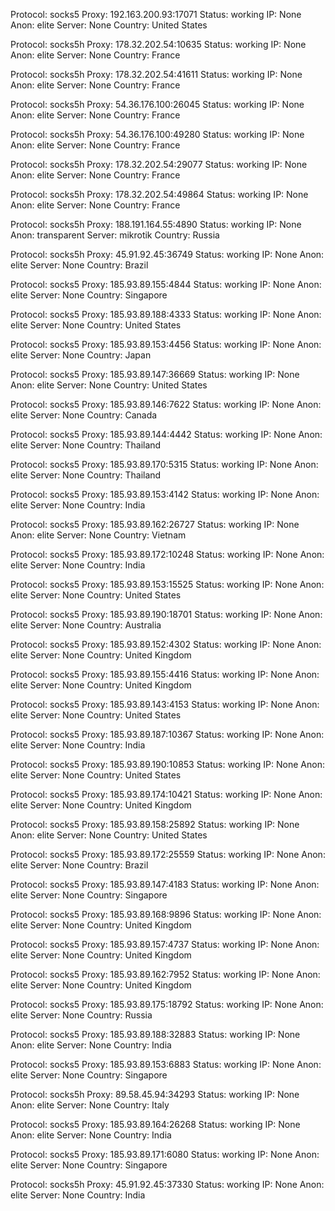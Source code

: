 Protocol: socks5
Proxy: 192.163.200.93:17071
Status: working
IP: None
Anon: elite
Server: None
Country: United States

Protocol: socks5h
Proxy: 178.32.202.54:10635
Status: working
IP: None
Anon: elite
Server: None
Country: France

Protocol: socks5h
Proxy: 178.32.202.54:41611
Status: working
IP: None
Anon: elite
Server: None
Country: France

Protocol: socks5h
Proxy: 54.36.176.100:26045
Status: working
IP: None
Anon: elite
Server: None
Country: France

Protocol: socks5h
Proxy: 54.36.176.100:49280
Status: working
IP: None
Anon: elite
Server: None
Country: France

Protocol: socks5h
Proxy: 178.32.202.54:29077
Status: working
IP: None
Anon: elite
Server: None
Country: France

Protocol: socks5h
Proxy: 178.32.202.54:49864
Status: working
IP: None
Anon: elite
Server: None
Country: France

Protocol: socks5h
Proxy: 188.191.164.55:4890
Status: working
IP: None
Anon: transparent
Server: mikrotik
Country: Russia

Protocol: socks5h
Proxy: 45.91.92.45:36749
Status: working
IP: None
Anon: elite
Server: None
Country: Brazil

Protocol: socks5
Proxy: 185.93.89.155:4844
Status: working
IP: None
Anon: elite
Server: None
Country: Singapore

Protocol: socks5
Proxy: 185.93.89.188:4333
Status: working
IP: None
Anon: elite
Server: None
Country: United States

Protocol: socks5
Proxy: 185.93.89.153:4456
Status: working
IP: None
Anon: elite
Server: None
Country: Japan

Protocol: socks5
Proxy: 185.93.89.147:36669
Status: working
IP: None
Anon: elite
Server: None
Country: United States

Protocol: socks5
Proxy: 185.93.89.146:7622
Status: working
IP: None
Anon: elite
Server: None
Country: Canada

Protocol: socks5
Proxy: 185.93.89.144:4442
Status: working
IP: None
Anon: elite
Server: None
Country: Thailand

Protocol: socks5
Proxy: 185.93.89.170:5315
Status: working
IP: None
Anon: elite
Server: None
Country: Thailand

Protocol: socks5
Proxy: 185.93.89.153:4142
Status: working
IP: None
Anon: elite
Server: None
Country: India

Protocol: socks5
Proxy: 185.93.89.162:26727
Status: working
IP: None
Anon: elite
Server: None
Country: Vietnam

Protocol: socks5
Proxy: 185.93.89.172:10248
Status: working
IP: None
Anon: elite
Server: None
Country: India

Protocol: socks5
Proxy: 185.93.89.153:15525
Status: working
IP: None
Anon: elite
Server: None
Country: United States

Protocol: socks5
Proxy: 185.93.89.190:18701
Status: working
IP: None
Anon: elite
Server: None
Country: Australia

Protocol: socks5
Proxy: 185.93.89.152:4302
Status: working
IP: None
Anon: elite
Server: None
Country: United Kingdom

Protocol: socks5
Proxy: 185.93.89.155:4416
Status: working
IP: None
Anon: elite
Server: None
Country: United Kingdom

Protocol: socks5
Proxy: 185.93.89.143:4153
Status: working
IP: None
Anon: elite
Server: None
Country: United States

Protocol: socks5
Proxy: 185.93.89.187:10367
Status: working
IP: None
Anon: elite
Server: None
Country: India

Protocol: socks5
Proxy: 185.93.89.190:10853
Status: working
IP: None
Anon: elite
Server: None
Country: United States

Protocol: socks5
Proxy: 185.93.89.174:10421
Status: working
IP: None
Anon: elite
Server: None
Country: United Kingdom

Protocol: socks5
Proxy: 185.93.89.158:25892
Status: working
IP: None
Anon: elite
Server: None
Country: United States

Protocol: socks5
Proxy: 185.93.89.172:25559
Status: working
IP: None
Anon: elite
Server: None
Country: Brazil

Protocol: socks5
Proxy: 185.93.89.147:4183
Status: working
IP: None
Anon: elite
Server: None
Country: Singapore

Protocol: socks5
Proxy: 185.93.89.168:9896
Status: working
IP: None
Anon: elite
Server: None
Country: United Kingdom

Protocol: socks5
Proxy: 185.93.89.157:4737
Status: working
IP: None
Anon: elite
Server: None
Country: United Kingdom

Protocol: socks5
Proxy: 185.93.89.162:7952
Status: working
IP: None
Anon: elite
Server: None
Country: United Kingdom

Protocol: socks5
Proxy: 185.93.89.175:18792
Status: working
IP: None
Anon: elite
Server: None
Country: Russia

Protocol: socks5
Proxy: 185.93.89.188:32883
Status: working
IP: None
Anon: elite
Server: None
Country: India

Protocol: socks5
Proxy: 185.93.89.153:6883
Status: working
IP: None
Anon: elite
Server: None
Country: Singapore

Protocol: socks5h
Proxy: 89.58.45.94:34293
Status: working
IP: None
Anon: elite
Server: None
Country: Italy

Protocol: socks5
Proxy: 185.93.89.164:26268
Status: working
IP: None
Anon: elite
Server: None
Country: India

Protocol: socks5
Proxy: 185.93.89.171:6080
Status: working
IP: None
Anon: elite
Server: None
Country: Singapore

Protocol: socks5h
Proxy: 45.91.92.45:37330
Status: working
IP: None
Anon: elite
Server: None
Country: India

